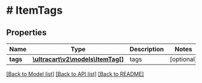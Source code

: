 # # ItemTags

## Properties

Name | Type | Description | Notes
------------ | ------------- | ------------- | -------------
**tags** | [**\ultracart\v2\models\ItemTag[]**](ItemTag.md) | tags | [optional]

[[Back to Model list]](../../README.md#models) [[Back to API list]](../../README.md#endpoints) [[Back to README]](../../README.md)
